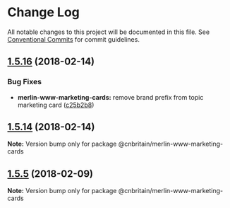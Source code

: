 # Change Log

All notable changes to this project will be documented in this file.
See [Conventional Commits](https://conventionalcommits.org) for commit guidelines.

<a name="1.5.16"></a>
## [1.5.16](https://github.com/cnduk/merlin-www-components/compare/@cnbritain/merlin-www-marketing-cards@1.5.15...@cnbritain/merlin-www-marketing-cards@1.5.16) (2018-02-14)


### Bug Fixes

* **merlin-www-marketing-cards:** remove brand prefix from topic marketing card ([c25b2b8](https://github.com/cnduk/merlin-www-components/commit/c25b2b8))




<a name="1.5.14"></a>
## [1.5.14](https://github.com/cnduk/merlin-www-components/compare/@cnbritain/merlin-www-marketing-cards@1.5.13...@cnbritain/merlin-www-marketing-cards@1.5.14) (2018-02-14)




**Note:** Version bump only for package @cnbritain/merlin-www-marketing-cards

<a name="1.5.5"></a>
## [1.5.5](https://github.com/cnduk/merlin-www-components/compare/@cnbritain/merlin-www-marketing-cards@1.5.4...@cnbritain/merlin-www-marketing-cards@1.5.5) (2018-02-09)




**Note:** Version bump only for package @cnbritain/merlin-www-marketing-cards
